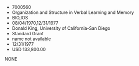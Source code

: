 * 7000560
* Organization and Structure in Verbal Learning and Memory
* BIO,IOS
* 08/04/1970,12/31/1977
* Donald King, University of California-San Diego
* Standard Grant
*   name not available
* 12/31/1977
* USD 133,800.00

NONE